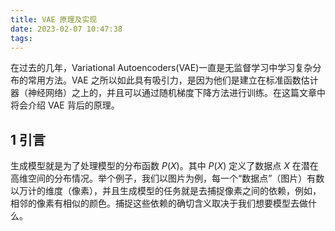 ```yaml
---
title: VAE 原理及实现
date: 2023-02-07 10:47:38
tags:
---
```


在过去的几年，Variational Autoencoders(VAE)一直是无监督学习中学习复杂分布的常用方法。VAE 之所以如此具有吸引力，是因为他们是建立在标准函数估计器（神经网络）之上的，并且可以通过随机梯度下降方法进行训练。在这篇文章中将会介绍 VAE 背后的原理。

## 1 引言
生成模型就是为了处理模型的分布函数 $P(X)$。其中 $P(X)$ 定义了数据点 $X$ 在潜在高维空间的分布情况。举个例子，我们以图片为例，每一个“数据点”（图片）有数以万计的维度（像素），并且生成模型的任务就是去捕捉像素之间的依赖，例如，相邻的像素有相似的颜色。捕捉这些依赖的确切含义取决于我们想要模型去做什么。